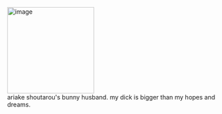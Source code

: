 <img width="200" height="200" alt="image" src="https://github.com/user-attachments/assets/35c95eb7-2582-48ea-9c6e-063422ac5dab" />
<br>
ariake shoutarou's bunny husband. my dick is bigger than my hopes and dreams.

